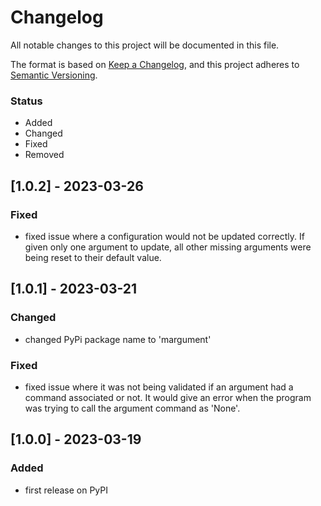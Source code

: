 # Changelog

All notable changes to this project will be documented in this file.

The format is based on [Keep a Changelog](https://keepachangelog.com/en/1.0.0/),
and this project adheres to [Semantic Versioning](https://semver.org/spec/v2.0.0.html).

### Status
- Added
- Changed
- Fixed
- Removed

## [1.0.2] - 2023-03-26

### Fixed
- fixed issue where a configuration would not be updated correctly. If given only one argument to update, all other missing arguments were being reset to their default value.

## [1.0.1] - 2023-03-21

### Changed
- changed PyPi package name to 'margument'

### Fixed
- fixed issue where it was not being validated if an argument had a command associated or not. It would give an error when the program was trying to call the argument command as 'None'.

## [1.0.0] - 2023-03-19

### Added
- first release on PyPI